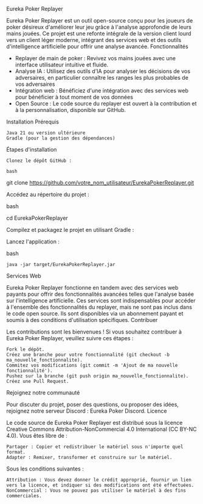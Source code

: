 Eureka Poker Replayer

Eureka Poker Replayer est un outil open-source conçu pour les joueurs de poker désireux d'améliorer leur jeu grâce à l'analyse approfondie de leurs mains jouées. Ce projet est une refonte intégrale de la version client lourd vers un client léger moderne, intégrant des services web et des outils d'intelligence artificielle pour offrir une analyse avancée.
Fonctionnalités

- Replayer de main de poker : Revivez vos mains jouées avec une interface utilisateur intuitive et fluide.
- Analyse IA : Utilisez des outils d'IA pour analyser les décisions de vos adversaires, en particulier connaître les ranges les plus probables de vos adversaires
- Intégration web : Bénéficiez d'une intégration avec des services web pour bénéficier à tout moment de vos données
- Open Source : Le code source du replayer est ouvert à la contribution et à la personnalisation, disponible sur GitHub.

Installation
Prérequis

    Java 21 ou version ultérieure
    Gradle (pour la gestion des dépendances)

Étapes d'installation

    Clonez le dépôt GitHub :

    bash

git clone https://github.com/votre_nom_utilisateur/EurekaPokerReplayer.git

Accédez au répertoire du projet :

bash

cd EurekaPokerReplayer

Compilez et packagez le projet en utilisant Gradle :

Lancez l'application :

bash

    java -jar target/EurekaPokerReplayer.jar

Services Web

Eureka Poker Replayer fonctionne en tandem avec des services web payants pour offrir des fonctionnalités avancées telles que l'analyse basée sur l'intelligence artificielle. Ces services sont indispensables pour accéder à l'ensemble des fonctionnalités du replayer, mais ne sont pas inclus dans le code open source. Ils sont disponibles via un abonnement payant et soumis à des conditions d'utilisation spécifiques.
Contribuer

Les contributions sont les bienvenues ! Si vous souhaitez contribuer à Eureka Poker Replayer, veuillez suivre ces étapes :

    Fork le dépôt.
    Créez une branche pour votre fonctionnalité (git checkout -b ma_nouvelle_fonctionnalite).
    Commitez vos modifications (git commit -m 'Ajout de ma nouvelle fonctionnalité').
    Pushez sur la branche (git push origin ma_nouvelle_fonctionnalite).
    Créez une Pull Request.

Rejoignez notre communauté

Pour discuter du projet, poser des questions, ou proposer des idées, rejoignez notre serveur Discord : Eureka Poker Discord.
Licence

Le code source de Eureka Poker Replayer est distribué sous la licence Creative Commons Attribution-NonCommercial 4.0 International (CC BY-NC 4.0). Vous êtes libre de :

    Partager : Copier et redistribuer le matériel sous n'importe quel format.
    Adapter : Remixer, transformer et construire sur le matériel.

Sous les conditions suivantes :

    Attribution : Vous devez donner le crédit approprié, fournir un lien vers la licence, et indiquer si des modifications ont été effectuées.
    NonCommercial : Vous ne pouvez pas utiliser le matériel à des fins commerciales.
